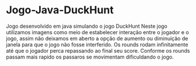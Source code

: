 # Jogo-Java-DuckHunt
Jogo desenvolvido em java simulando o jogo DuckHunt
Neste jogo utilizamos imagens como meio de estabelecer interação entre o jogador e o jogo, assim não deixamos em aberto a opção de aumento ou diminuição de janela para que o jogo não fosse interferido. Os rounds rodam infinitamente até que o jogador perca repassando ao final seu score. Conforme os rounds passam mais rapido os passaros se movimentam dificuldando o jogo.
